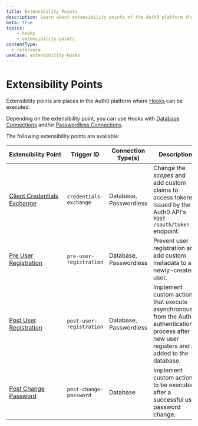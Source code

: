 ```yaml
---
title: Extensibility Points
description: Learn about extensibility points of the Auth0 platform that are available to use with Hooks.
beta: true
topics:
    - hooks
    - extensibility-points
contentType:
  - reference
useCase: extensibility-hooks
---
```


# Extensibility Points

Extensibility points are places in the Auth0 platform where [Hooks](/hooks) can be executed.

Depending on the extensibility point, you can use Hooks with [Database Connections](/connections/database) and/or [Passwordless Connections](/connections/passwordless).

The following extensibility points are available:

| Extensibility&nbsp;Point | Trigger ID | Connection Type(s) | Description | 
|---------------------|-----------|-----------------|-------------|
| [Client Credentials Exchange](/hooks/extensibility-points/client-credentials-exchange) | `credentials-exchange` | Database, Passwordless | Change the <dfn data-key="scope">scopes</dfn> and add custom claims to access tokens issued by the Auth0 API's `POST /oauth/token` endpoint. |
| [Pre User Registration](/hooks/extensibility-points/pre-user-registration) | `pre-user-registration` | Database, Passwordless | Prevent user registration and add custom metadata to a newly-created user. |
| [Post User Registration](/hooks/extensibility-points/post-user-registration) | `post-user-registration` | Database, Passwordless | Implement custom actions that execute asynchronously from the Auth0 authentication process after a new user registers and is added to the database. |
| [Post Change Password](/hooks/extensibility-points/post-change-password) | `post-change-password` | Database | Implement custom actions to be executed after a successful user password change. |